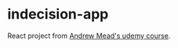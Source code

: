 # indecision-app

React project from [Andrew Mead's udemy course](https://www.udemy.com/course/react-2nd-edition/).
